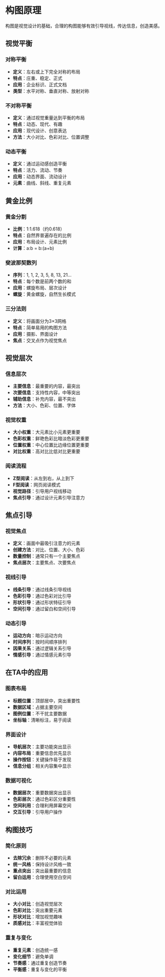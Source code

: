 # 构图原理

构图是视觉设计的基础，合理的构图能够有效引导视线，传达信息，创造美感。

## 视觉平衡

### 对称平衡
- **定义**：左右或上下完全对称的布局
- **特点**：庄重、稳定、正式
- **应用**：企业标识、正式文档
- **类型**：水平对称、垂直对称、放射对称

### 不对称平衡 
- **定义**：通过视觉重量达到平衡的布局
- **特点**：动态、现代、有趣
- **应用**：现代设计、创意表达
- **方法**：大小对比、色彩对比、位置调整

### 动态平衡
- **定义**：通过运动感创造平衡
- **特点**：活力、流动、节奏
- **应用**：动态界面、流动设计
- **元素**：曲线、斜线、重复元素

## 黄金比例

### 黄金分割
- **比例**：1:1.618（约0.618）
- **特点**：自然界普遍存在的比例
- **应用**：布局设计、元素比例
- **计算**：a:b = b:(a+b)

### 斐波那契数列
- **序列**：1, 1, 2, 3, 5, 8, 13, 21...
- **特点**：每个数是前两个数的和
- **应用**：螺旋布局、层次设计
- **螺旋**：黄金螺旋，自然生长模式

### 三分法则
- **定义**：将画面分为3×3网格
- **特点**：简单易用的构图方法
- **应用**：摄影、界面设计
- **焦点**：交叉点作为视觉焦点

## 视觉层次

### 信息层次
- **主要信息**：最重要的内容，最突出
- **次要信息**：支持性内容，中等突出
- **辅助信息**：补充内容，最不突出
- **方法**：大小、色彩、位置、字体

### 视觉权重
- **大小权重**：大元素比小元素更重要
- **色彩权重**：鲜艳色彩比暗淡色彩更重要
- **位置权重**：中心位置比边缘位置更重要
- **对比权重**：高对比比低对比更重要

### 阅读流程
- **Z型阅读**：从左到右，从上到下
- **F型阅读**：网页阅读模式
- **视觉路径**：引导用户视线移动
- **焦点引导**：通过设计元素引导注意力

## 焦点引导

### 视觉焦点
- **定义**：画面中最吸引注意力的元素
- **创建方法**：对比、位置、大小、色彩
- **数量控制**：通常只有一个主要焦点
- **焦点层次**：主要焦点、次要焦点

### 视线引导
- **线条引导**：通过线条引导视线
- **色彩引导**：通过色彩对比引导
- **形状引导**：通过形状特征引导
- **空间引导**：通过留白和空间引导

### 动态引导
- **运动方向**：暗示运动方向
- **时间序列**：按时间顺序排列
- **因果关系**：通过逻辑关系引导
- **情感引导**：通过情感元素引导

## 在TA中的应用

### 图表布局
- **标题位置**：顶部居中，突出重要性
- **数据区域**：占据主要空间
- **图例位置**：不干扰主要数据
- **坐标轴**：清晰标注，易于阅读

### 界面设计
- **导航层次**：主要功能突出显示
- **内容布局**：重要信息优先显示
- **操作按钮**：关键操作易于发现
- **信息分组**：相关内容集中显示

### 数据可视化
- **数据层次**：重要数据突出显示
- **色彩层次**：通过色彩区分重要性
- **空间利用**：合理利用屏幕空间
- **交互引导**：引导用户操作

## 构图技巧

### 简化原则
- **去除冗余**：删除不必要的元素
- **统一风格**：保持设计风格一致
- **重点突出**：突出最重要的信息
- **留白运用**：合理使用空白空间

### 对比运用
- **大小对比**：创造视觉层次
- **色彩对比**：突出重要元素
- **形状对比**：增加视觉趣味
- **质感对比**：丰富视觉体验

### 重复与变化
- **重复元素**：创造统一感
- **变化细节**：避免单调
- **节奏感**：通过重复创造节奏
- **平衡感**：重复与变化的平衡 